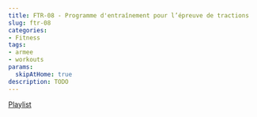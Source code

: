 ```yaml
---
title: FTR-08 - Programme d'entraînement pour l’épreuve de tractions 
slug: ftr-08
categories:
- Fitness
tags:
- armee
- workouts
params:
  skipAtHome: true
description: TODO
---
```

[Playlist](https://www.youtube.com/playlist?list=PLePB1BEtiZ_0mzNE9c4RXG9QRhAPsI6U3)


